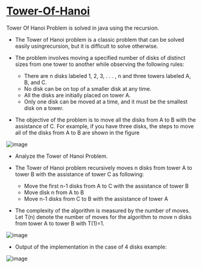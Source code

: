 # [Tower-Of-Hanoi](https://en.wikipedia.org/wiki/Tower_of_Hanoi)
Tower Of Hanoi Problem is solved in java using the recursion.

- The Tower of Hanoi problem is a classic problem that can be solved easily usingrecursion, but it is difficult to solve otherwise.
- The problem involves moving a specified number of disks of distinct sizes from one tower to another while observing the following rules:
  - There are n disks labeled 1, 2, 3, . . . , n and three towers labeled A, B, and C.
  - No disk can be on top of a smaller disk at any time.
  - All the disks are initially placed on tower A.
  - Only one disk can be moved at a time, and it must be the smallest disk on a tower.
 
- The objective of the problem is to move all the disks from A to B with the assistance of C. For example, if you have three disks, the steps to move all of the disks from A to B are shown in the figure

![image](https://user-images.githubusercontent.com/24220136/230293840-b154755e-f911-4607-bfd9-901ed1064f87.png)

- Analyze the Tower of Hanoi Problem.

- The Tower of Hanoi problem recursively moves n disks from tower A to tower B with the assistance of tower C as following:
  - Move the first n-1 disks from A to C with the assistance of tower B
  - Move disk n from A to B
  - Move n-1 disks from C to B with the assistance of tower A

- The complexity of the algorithm is measured by the number of moves. Let T(n) denote the number of moves for the algorithm to move n disks from tower A to tower B with T(1)=1.

![image](https://user-images.githubusercontent.com/24220136/231625022-abf145d3-d38f-4e94-821c-75a5fc1df56d.png)

- Output of the implementation in the case of 4 disks example:

![image](https://user-images.githubusercontent.com/24220136/230294033-e6ea37ca-4766-41f5-8c13-8dac1fb9f4e9.png)
